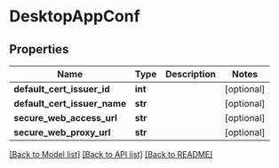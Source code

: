 # DesktopAppConf

## Properties
Name | Type | Description | Notes
------------ | ------------- | ------------- | -------------
**default_cert_issuer_id** | **int** |  | [optional] 
**default_cert_issuer_name** | **str** |  | [optional] 
**secure_web_access_url** | **str** |  | [optional] 
**secure_web_proxy_url** | **str** |  | [optional] 

[[Back to Model list]](../README.md#documentation-for-models) [[Back to API list]](../README.md#documentation-for-api-endpoints) [[Back to README]](../README.md)


